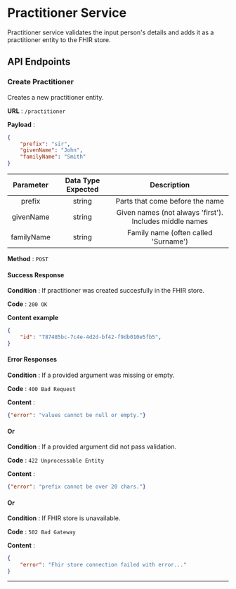 # Practitioner Service
Practitioner service validates the input person's details and adds it as a practitioner entity to the FHIR store.

## API Endpoints
### Create Practitioner
Creates a new practitioner entity.

**URL** : `/practitioner`

**Payload** :

```json
{
    "prefix": "sir",
    "givenName": "John",
    "familyName": "Smith"
}
```

| Parameter | Data Type Expected |                                                       Description                                                      |
|:---------:|:------------------:|:----------------------------------------------------------------------------------------------------------------------:|
|     prefix    |       string       | Parts that come before the name |
|     givenName    |       string       | Given names (not always 'first'). Includes middle names |
|     familyName    |       string       | Family name (often called 'Surname') |


**Method** : `POST`

#### Success Response

**Condition** : If practitioner was created succesfully in the FHIR store.

**Code** : `200 OK`

**Content example**

```json
{
    "id": "787485bc-7c4e-4d2d-bf42-f9db010e5fb5",
}
```

#### Error Responses

**Condition** : If a provided argument was missing or empty.

**Code** : `400 Bad Request`

**Content** :
```json
{"error": "values cannot be null or empty."}
```

#### Or

**Condition** : If a provided argument did not pass validation.

**Code** : `422 Unprocessable Entity`

**Content** :
```json
{"error": "prefix cannot be over 20 chars."}
```
#### Or

**Condition** : If FHIR store is unavailable.

**Code** : `502 Bad Gateway`

**Content** :

```json
{   
    "error": "Fhir store connection failed with error..."
}
```
___
